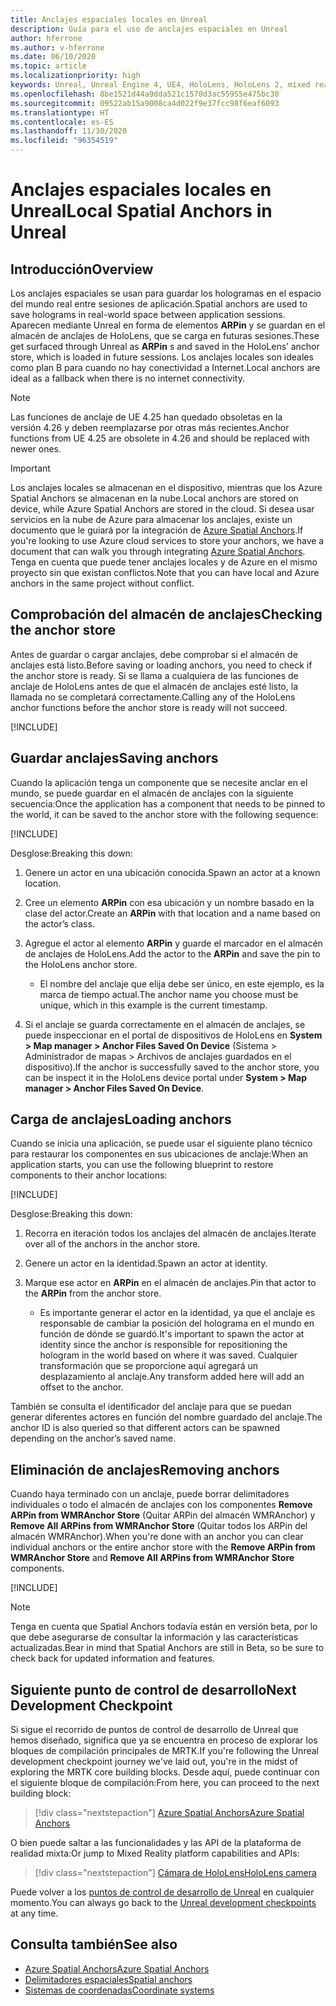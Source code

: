 ```yaml
---
title: Anclajes espaciales locales en Unreal
description: Guía para el uso de anclajes espaciales en Unreal
author: hferrone
ms.author: v-hferrone
ms.date: 06/10/2020
ms.topic: article
ms.localizationpriority: high
keywords: Unreal, Unreal Engine 4, UE4, HoloLens, HoloLens 2, mixed reality, development, features, documentation, guides, holograms, spatial anchors, mixed reality headset, windows mixed reality headset, virtual reality headset
ms.openlocfilehash: 8be1521d44a9dda521c1570d3ac55955e475bc30
ms.sourcegitcommit: 09522ab15a9008ca4d022f9e37fcc98f6eaf6093
ms.translationtype: HT
ms.contentlocale: es-ES
ms.lasthandoff: 11/30/2020
ms.locfileid: "96354519"
---
```

# <a name="local-spatial-anchors-in-unreal"></a><span data-ttu-id="345e2-104">Anclajes espaciales locales en Unreal</span><span class="sxs-lookup"><span data-stu-id="345e2-104">Local Spatial Anchors in Unreal</span></span>

## <a name="overview"></a><span data-ttu-id="345e2-105">Introducción</span><span class="sxs-lookup"><span data-stu-id="345e2-105">Overview</span></span>

<span data-ttu-id="345e2-106">Los anclajes espaciales se usan para guardar los hologramas en el espacio del mundo real entre sesiones de aplicación.</span><span class="sxs-lookup"><span data-stu-id="345e2-106">Spatial anchors are used to save holograms in real-world space between application sessions.</span></span> <span data-ttu-id="345e2-107">Aparecen mediante Unreal en forma de elementos **ARPin** y se guardan en el almacén de anclajes de HoloLens, que se carga en futuras sesiones.</span><span class="sxs-lookup"><span data-stu-id="345e2-107">These get surfaced through Unreal as **ARPin** s and saved in the HoloLens’ anchor store, which is loaded in future sessions.</span></span> <span data-ttu-id="345e2-108">Los anclajes locales son ideales como plan B para cuando no hay conectividad a Internet.</span><span class="sxs-lookup"><span data-stu-id="345e2-108">Local anchors are ideal as a fallback when there is no internet connectivity.</span></span>

> [!NOTE]
> <span data-ttu-id="345e2-109">Las funciones de anclaje de UE 4.25 han quedado obsoletas en la versión 4.26 y deben reemplazarse por otras más recientes.</span><span class="sxs-lookup"><span data-stu-id="345e2-109">Anchor functions from UE 4.25 are obsolete in 4.26 and should be replaced with newer ones.</span></span> 

> [!IMPORTANT]
> <span data-ttu-id="345e2-110">Los anclajes locales se almacenan en el dispositivo, mientras que los Azure Spatial Anchors se almacenan en la nube.</span><span class="sxs-lookup"><span data-stu-id="345e2-110">Local anchors are stored on device, while Azure Spatial Anchors are stored in the cloud.</span></span> <span data-ttu-id="345e2-111">Si desea usar servicios en la nube de Azure para almacenar los anclajes, existe un documento que le guiará por la integración de [Azure Spatial Anchors](unreal-azure-spatial-anchors.md).</span><span class="sxs-lookup"><span data-stu-id="345e2-111">If you're looking to use Azure cloud services to store your anchors, we have a document that can walk you through integrating [Azure Spatial Anchors](unreal-azure-spatial-anchors.md).</span></span> <span data-ttu-id="345e2-112">Tenga en cuenta que puede tener anclajes locales y de Azure en el mismo proyecto sin que existan conflictos.</span><span class="sxs-lookup"><span data-stu-id="345e2-112">Note that you can have local and Azure anchors in the same project without conflict.</span></span>

## <a name="checking-the-anchor-store"></a><span data-ttu-id="345e2-113">Comprobación del almacén de anclajes</span><span class="sxs-lookup"><span data-stu-id="345e2-113">Checking the anchor store</span></span>

<span data-ttu-id="345e2-114">Antes de guardar o cargar anclajes, debe comprobar si el almacén de anclajes está listo.</span><span class="sxs-lookup"><span data-stu-id="345e2-114">Before saving or loading anchors, you need to check if the anchor store is ready.</span></span>  <span data-ttu-id="345e2-115">Si se llama a cualquiera de las funciones de anclaje de HoloLens antes de que el almacén de anclajes esté listo, la llamada no se completará correctamente.</span><span class="sxs-lookup"><span data-stu-id="345e2-115">Calling any of the HoloLens anchor functions before the anchor store is ready will not succeed.</span></span>  

[!INCLUDE[](includes/tabs-sa-1.md)]

## <a name="saving-anchors"></a><span data-ttu-id="345e2-116">Guardar anclajes</span><span class="sxs-lookup"><span data-stu-id="345e2-116">Saving anchors</span></span>

<span data-ttu-id="345e2-117">Cuando la aplicación tenga un componente que se necesite anclar en el mundo, se puede guardar en el almacén de anclajes con la siguiente secuencia:</span><span class="sxs-lookup"><span data-stu-id="345e2-117">Once the application has a component that needs to be pinned to the world, it can be saved to the anchor store with the following sequence:</span></span> 

[!INCLUDE[](includes/tabs-sa-2.md)]

<span data-ttu-id="345e2-118">Desglose:</span><span class="sxs-lookup"><span data-stu-id="345e2-118">Breaking this down:</span></span>
1. <span data-ttu-id="345e2-119">Genere un actor en una ubicación conocida.</span><span class="sxs-lookup"><span data-stu-id="345e2-119">Spawn an actor at a known location.</span></span>
2. <span data-ttu-id="345e2-120">Cree un elemento **ARPin** con esa ubicación y un nombre basado en la clase del actor.</span><span class="sxs-lookup"><span data-stu-id="345e2-120">Create an **ARPin** with that location and a name based on the actor’s class.</span></span> 
3. <span data-ttu-id="345e2-121">Agregue el actor al elemento **ARPin** y guarde el marcador en el almacén de anclajes de HoloLens.</span><span class="sxs-lookup"><span data-stu-id="345e2-121">Add the actor to the **ARPin** and save the pin to the HoloLens anchor store.</span></span>  
    * <span data-ttu-id="345e2-122">El nombre del anclaje que elija debe ser único, en este ejemplo, es la marca de tiempo actual.</span><span class="sxs-lookup"><span data-stu-id="345e2-122">The anchor name you choose must be unique, which in this example is the current timestamp.</span></span> 

4. <span data-ttu-id="345e2-123">Si el anclaje se guarda correctamente en el almacén de anclajes, se puede inspeccionar en el portal de dispositivos de HoloLens en **System > Map manager > Anchor Files Saved On Device** (Sistema > Administrador de mapas > Archivos de anclajes guardados en el dispositivo).</span><span class="sxs-lookup"><span data-stu-id="345e2-123">If the anchor is successfully saved to the anchor store, you can be inspect it in the HoloLens device portal under **System > Map manager > Anchor Files Saved On Device**.</span></span> 

## <a name="loading-anchors"></a><span data-ttu-id="345e2-124">Carga de anclajes</span><span class="sxs-lookup"><span data-stu-id="345e2-124">Loading anchors</span></span>

<span data-ttu-id="345e2-125">Cuando se inicia una aplicación, se puede usar el siguiente plano técnico para restaurar los componentes en sus ubicaciones de anclaje:</span><span class="sxs-lookup"><span data-stu-id="345e2-125">When an application starts, you can use the following blueprint to restore components to their anchor locations:</span></span>

[!INCLUDE[](includes/tabs-sa-3.md)]

<span data-ttu-id="345e2-126">Desglose:</span><span class="sxs-lookup"><span data-stu-id="345e2-126">Breaking this down:</span></span>
1. <span data-ttu-id="345e2-127">Recorra en iteración todos los anclajes del almacén de anclajes.</span><span class="sxs-lookup"><span data-stu-id="345e2-127">Iterate over all of the anchors in the anchor store.</span></span> 
2. <span data-ttu-id="345e2-128">Genere un actor en la identidad.</span><span class="sxs-lookup"><span data-stu-id="345e2-128">Spawn an actor at identity.</span></span>
3. <span data-ttu-id="345e2-129">Marque ese actor en **ARPin** en el almacén de anclajes.</span><span class="sxs-lookup"><span data-stu-id="345e2-129">Pin that actor to the **ARPin** from the anchor store.</span></span>  

    * <span data-ttu-id="345e2-130">Es importante generar el actor en la identidad, ya que el anclaje es responsable de cambiar la posición del holograma en el mundo en función de dónde se guardó.</span><span class="sxs-lookup"><span data-stu-id="345e2-130">It's important to spawn the actor at identity since the anchor is responsible for repositioning the hologram in the world based on where it was saved.</span></span> <span data-ttu-id="345e2-131">Cualquier transformación que se proporcione aquí agregará un desplazamiento al anclaje.</span><span class="sxs-lookup"><span data-stu-id="345e2-131">Any transform added here will add an offset to the anchor.</span></span> 

<span data-ttu-id="345e2-132">También se consulta el identificador del anclaje para que se puedan generar diferentes actores en función del nombre guardado del anclaje.</span><span class="sxs-lookup"><span data-stu-id="345e2-132">The anchor ID is also queried so that different actors can be spawned depending on the anchor’s saved name.</span></span> 

## <a name="removing-anchors"></a><span data-ttu-id="345e2-133">Eliminación de anclajes</span><span class="sxs-lookup"><span data-stu-id="345e2-133">Removing anchors</span></span> 

<span data-ttu-id="345e2-134">Cuando haya terminado con un anclaje, puede borrar delimitadores individuales o todo el almacén de anclajes con los componentes **Remove ARPin from WMRAnchor Store** (Quitar ARPin del almacén WMRAnchor) y **Remove All ARPins from WMRAnchor Store** (Quitar todos los ARPin del almacén WMRAnchor).</span><span class="sxs-lookup"><span data-stu-id="345e2-134">When you're done with an anchor you can clear individual anchors or the entire anchor store with the **Remove ARPin from WMRAnchor Store** and **Remove All ARPins from WMRAnchor Store** components.</span></span>

[!INCLUDE[](includes/tabs-sa-4.md)]

> [!NOTE]
> <span data-ttu-id="345e2-135">Tenga en cuenta que Spatial Anchors todavía están en versión beta, por lo que debe asegurarse de consultar la información y las características actualizadas.</span><span class="sxs-lookup"><span data-stu-id="345e2-135">Bear in mind that Spatial Anchors are still in Beta, so be sure to check back for updated information and features.</span></span>

## <a name="next-development-checkpoint"></a><span data-ttu-id="345e2-136">Siguiente punto de control de desarrollo</span><span class="sxs-lookup"><span data-stu-id="345e2-136">Next Development Checkpoint</span></span>

<span data-ttu-id="345e2-137">Si sigue el recorrido de puntos de control de desarrollo de Unreal que hemos diseñado, significa que ya se encuentra en proceso de explorar los bloques de compilación principales de MRTK.</span><span class="sxs-lookup"><span data-stu-id="345e2-137">If you're following the Unreal development checkpoint journey we've laid out, you're in the midst of exploring the MRTK core building blocks.</span></span> <span data-ttu-id="345e2-138">Desde aquí, puede continuar con el siguiente bloque de compilación:</span><span class="sxs-lookup"><span data-stu-id="345e2-138">From here, you can proceed to the next building block:</span></span> 

> [!div class="nextstepaction"]
> [<span data-ttu-id="345e2-139">Azure Spatial Anchors</span><span class="sxs-lookup"><span data-stu-id="345e2-139">Azure Spatial Anchors</span></span>](unreal-azure-spatial-anchors.md)

<span data-ttu-id="345e2-140">O bien puede saltar a las funcionalidades y las API de la plataforma de realidad mixta:</span><span class="sxs-lookup"><span data-stu-id="345e2-140">Or jump to Mixed Reality platform capabilities and APIs:</span></span>

> [!div class="nextstepaction"]
> [<span data-ttu-id="345e2-141">Cámara de HoloLens</span><span class="sxs-lookup"><span data-stu-id="345e2-141">HoloLens camera</span></span>](unreal-hololens-camera.md)

<span data-ttu-id="345e2-142">Puede volver a los [puntos de control de desarrollo de Unreal](unreal-development-overview.md#2-core-building-blocks) en cualquier momento.</span><span class="sxs-lookup"><span data-stu-id="345e2-142">You can always go back to the [Unreal development checkpoints](unreal-development-overview.md#2-core-building-blocks) at any time.</span></span>

## <a name="see-also"></a><span data-ttu-id="345e2-143">Consulta también</span><span class="sxs-lookup"><span data-stu-id="345e2-143">See also</span></span>
* [<span data-ttu-id="345e2-144">Azure Spatial Anchors</span><span class="sxs-lookup"><span data-stu-id="345e2-144">Azure Spatial Anchors</span></span>](unreal-azure-spatial-anchors.md)
* [<span data-ttu-id="345e2-145">Delimitadores espaciales</span><span class="sxs-lookup"><span data-stu-id="345e2-145">Spatial anchors</span></span>](../../design/spatial-anchors.md)
* [<span data-ttu-id="345e2-146">Sistemas de coordenadas</span><span class="sxs-lookup"><span data-stu-id="345e2-146">Coordinate systems</span></span>](../../design/coordinate-systems.md)
